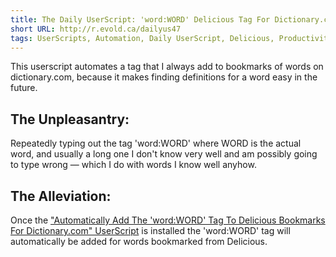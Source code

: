 ```yaml
---
title: The Daily UserScript: 'word:WORD' Delicious Tag For Dictionary.com
short URL: http://r.evold.ca/dailyus47
tags: UserScripts, Automation, Daily UserScript, Delicious, Productivity
---
```

This userscript automates a tag that I always add to bookmarks of words on dictionary.com, because it makes finding definitions for a word easy in the future.
</p>

<h2>The Unpleasantry:</h2>
<p>
Repeatedly typing out the tag 'word:WORD' where WORD is the actual word, and usually a long one I don't know very well and am possibly going to type wrong — which I do with words I know well anyhow.  
</p>

<h2>The Alleviation:</h2>
<p>
Once the <a href="http://userscripts.org/scripts/show/56746" title="Automatically Add The 'word:WORD' Tag To Delicious Bookmarks For Dictionary.com" rel="external nofollow" target="_blank" rev="vote-for">"Automatically Add The 'word:WORD' Tag To Delicious Bookmarks For Dictionary.com" UserScript</a> is installed the 'word:WORD' tag will automatically be added for words bookmarked from Delicious.
</p>
